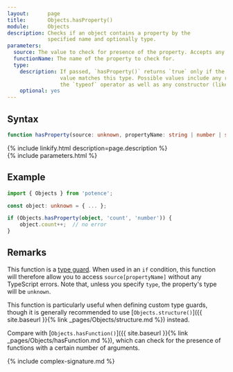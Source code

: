 ```yaml
---
layout:      page
title:       Objects.hasProperty()
module:      Objects
description: Checks if an object contains a property by the
             specified name and optionally type.
parameters:
  source: The value to check for presence of the property. Accepts any type.
  functionName: The name of the property to check for.
  type:
    description: If passed, `hasProperty()` returns `true` only if the property
                 value matches this type. Possible values include any result of
                 the `typeof` operator as well as any constructor (like `Date`).
    optional: yes
---
```

## Syntax

```ts
function hasProperty(source: unknown, propertyName: string | number | symbol, type?: BaseType | Constructor): boolean
```

<div class="description">{% include linkify.html description=page.description %}</div>
{% include parameters.html %}

## Example

```ts
import { Objects } from 'potence';

const object: unknown = { ... };

if (Objects.hasProperty(object, 'count', 'number')) {
    object.count++;  // no error
}
```

## Remarks

This function is a
[type guard](https://www.typescriptlang.org/docs/handbook/advanced-types.html#user-defined-type-guards).
When used in an `if` condition, this function will therefore allow you to access
`source[propertyName]` without any TypeScript errors. Note that, unless you
specify `type`, the property's type will be `unknown`.

This function is particularly useful when defining custom type guards, though it
is generally recommended to use
[`Objects.structure()`]({{ site.baseurl }}{% link _pages/Objects/structure.md %}) instead.

Compare with [`Objects.hasFunction()`]({{ site.baseurl }}{% link _pages/Objects/hasFunction.md %}),
which can check for the presence of functions with a certain number of
arguments.

{% include complex-signature.md %}
